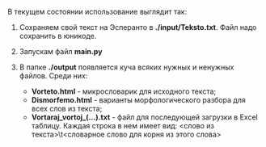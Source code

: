 В текущем состоянии использование выглядит так:

1. Сохраняем свой текст на Эсперанто в **./input/Teksto.txt**. Файл надо сохранить в юникоде.

2. Запускам файл **main.py**

3. В папке **./output** появляется куча всяких нужных и ненужных файлов. Среди них:

   - **Vorteto.html** - микрословарик для исходного текста;
   - **Dismorfemo.html** - варианты морфологического разбора для всех слов из текста;
   - **Vortaraj_vortoj_(...).txt** - файл для последующей загрузки в Excel таблицу.
   Каждая строка в нем имеет вид:
         <слово из текста>\t<словарное слово для корня из этого слова>